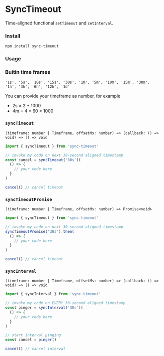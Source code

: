 # SyncTimeout
Time-aligned functional `setTimeout` and `setInterval`.

### Install
```
npm install sync-timeout
```

### Usage
### Buitin time frames
```
'1s', '5s', '10s', '15s', '30s', '1m', '5m', '10m', '15m', '30m', '1h', '3h', '6h', '12h', '1d'
```
You can provide your timeframe as number, for example
- 2s = 2 * 1000
- 4m = 4 * 60 * 1000

### `syncTimeout`
`(timeframe: number | Timeframe, offsetMs: number) => (callback: () => void) => () => void`
```ts
import { syncTimeout } from 'sync-timeout'

// invoke my code on next 30-second aligned timestamp
const cancel = syncTimeout('30s')(
  () => {
    // your code here
  }
)

cancel() // cancel timeout
```

### `syncTimeoutPromise`
`(timeframe: number | Timeframe, offsetMs: number) => Promise<void>`
```ts
import { syncTimeout } from 'sync-timeout'

// invoke my code on next 30-second aligned timestamp
syncTimeoutPromise('30s').then(
  () => {
    // your code here
  }
)

cancel() // cancel timeout
```

### `syncInterval`
`(timeframe: number | Timeframe, offsetMs: number) => (callback: () => void) => () => void`
```ts
import { syncInterval } from 'sync-timeout'

// invoke my code on EVERY 30-second aligned timestamp
const pinger = syncInterval('30s')(
  () => {
    // your code here
  }
)

// start interval pinging
const cancel = pinger()

cancel() // cancel interval
```
